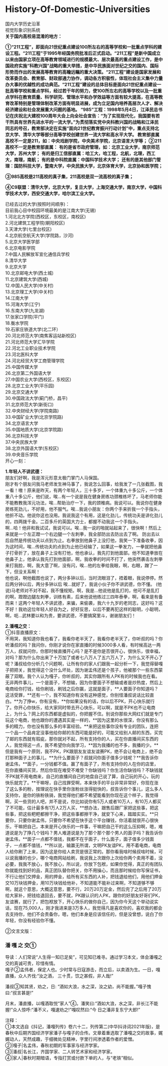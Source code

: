 #  History-Of-Domestic-Universities
国内大学历史沿革  
视觉形象识别系统  
 **关于国内高校易混淆的地方：**

   **①“211工程”，即面向21世纪重点建设100所左右的高等学校和一批重点学科的建设工程。“211工程”于1995年经国务院批准后正式启动。“211工程”是新中国成立以来由国家立项在高等教育领域进行的规模最大、层次最高的重点建设工作，是中国政府实施“科教兴国”战略的重大举措，是中华民族面对世纪之交的国内、国际形势而作出的发展高等教育的高瞻远瞩的重大决策。“211工程”建设是国家发展和改革委员会、教育部、财政部通力协作，调动各方积极性，体现社会主义集中力量办大事的优越性的成功典范。“211工程”建设的总体目标是面向21世纪重点建设一批高等学校和重点学科，经过若干年的努力，使100所左右的高等学校以及一批重点学科在教育质量、科学研究、管理水平和办学效益等方面有较大提高，在高等教育改革特别是管理体制改革方面有明显进展，成为立足国内培养高层次人才、解决经济建设和社会发展重大问题的基地。
   “985”工程：1998年5月4日，江泽民总书记在庆祝北大建校100周年大会上向全社会宣告：“为了实现现代化，我国要有若干所具有世界先进水平的一流大学。”为贯彻落实党中央科教兴国的战略和江泽民同志的号召，教育部决定在实施“面向21世纪教育振兴行动计划”中，重点支持北京大学、清华大学等部分高等学校创建世界一流大学和高水平大学。
教育部直属高校不一定是211，如：中央戏剧学院，中央美术学院，北京语言大学等；**
**②211高校不一定是教育部直属：**
    **有的是省市政府管理，如：北京工业大学，南京师范大学，苏州大学；**
    **有的是归工信部直属：哈工大，哈工程，北航，北理，西工大，南理，南航；**
    **有的是中科院直属：中国科学技术大学；**
    **还有的是其他部门管理：国防科技大学，暨南大学，中央民族大学，北京体育大学，北京协和医学院；**

**③985高校是211高校的真子集，211高校是双一流高校的真子集；**  

**④C9联盟：清华大学，北京大学，复旦大学，上海交通大学，南京大学，中国科学技术大学，西安交通大学，哈尔滨工业大学。**

已经去过的大学(按照时间顺序)：  
目前我心目中校园环境最美的是江南大学(无锡)  
1.河北北方学院(西校区，东校区，南校区)  
2.河北建筑工程学院(朝阳校区)  
3.天津大学(七里台校区)  
4.北京航空航天大学(学院路，沙河)  
5.北京大学医学部  
6.北京电影学院  
7.中国人民解放军宣化通信兵学校  
8.清华大学  
9.北京大学  
10.北京邮电大学(西土城)  
11.北京建筑大学(西城)  
12.中国人民大学(中关村)  
13.北京理工大学(中关村)  
14.江南大学  
15.河海大学(江宁)  
16.东南大学(九龙湖)  
17.张家口学院(平门)  
18.衡水学院  
19.石家庄铁道大学(北二环）  
20.河北师范大学(南焦客运站新校区)   
21.河北师范大学汇华学院  
22.河北工业职业技术学院    
23.河北医科大学  
24.河北经贸大学工商管理学院  
25.中国传媒大学  
26.北京第二外国语大学  
27.中国农业大学(西校区，东校区)  
28.北京工业大学(平乐园)  
29.北京交通大学  
30.中国政法大学(蓟门桥，昌平)  
31.北京师范大学(新街口)  
32.中央财经大学(学院南路)  
33.中国矿业大学(北京学院路)  
34.北京语言大学  
35.中国地质大学(北京学院路)  
36.北京科技大学  
37.中央民族大学  
38.北京外国语大学(东校区)  
39.中央音乐学院  
开心一刻：

**1.年轻人不讲武德：**  
朋友们好啊，我是浑元形意太极门掌门人马保国。    
刚才有个朋友问我马老师发生神马事了，我说怎么回事，给我发了一几张截图，我一看！嗷！原来是昨天，有两个年轻人，三十多岁，一个体重九十多公斤，一个体重八十多公斤，他们说，唉…有一个说是我在健身房练功颈椎练坏了，马老师你能不能教教我浑元功法，唉…帮助治疗一下，我的颈椎病。我说可以。我说你在健身房练死劲儿，不好用，他不服气。唉...我说小朋友：你两个手来折我一个手指头，他折不动。他说你这也没用。我说我这个有用，这是化劲儿，传统功夫是讲化劲儿的，四两拨千金。二百多斤的英国大力士，都握不动我这一个手指头。  
啊…哈！他非和我试试，我说可以。唉…我一说的啪就站起来了，很快啊！然后上来就是一个左正蹬一个右边腿一个左刺拳，我全部防出去防出去了啊。 防出去以后自然是传统功夫以点到为止。右拳放到他鼻子上没打他，我笑一下准备收拳，因为这时间，唉...传统功夫的点到为止他已经输了，如果这一拳发力，一拳就把他鼻子打骨折了，放在鼻子上没有打他，他也承认，我先打到他面部。他不知道拳放在他鼻子上，他承认我先打到他面部，啊，我收拳的时间不打了，他突然袭击左刺拳来打我脸，啊，我大意了啊，没有闪，唉…他的左拳给我眼，啊，右眼，蹭了一下，但没关系啊！  
他也说，啊他截图也说了，两分多钟以后，当时流眼泪了，捂着眼，我说停停。然后两分钟以后，两分多钟以后 唉...就好了，我说小伙子你不讲武德，你不懂。 (他说)马老师对不对不起，我不懂规矩。啊，我是…他说他是乱打的，他可不是乱打的啊，蹬蹬边腿左刺拳，训练有素，后来他说他练过三四年泰拳，啊，看来是有备而来！这两个年轻人不讲武德，来骗，来偷袭，我六十九岁的老同志，这好吗？这不好！我劝这位年轻人好自为之，好好反思，以后不要再犯这样的聪明，小聪明，啊，呃…武林要以和为贵，要讲武德，不要搞窝里斗，谢谢朋友们！  

**2.潘嘎之交：**    
①抖音直播原文：  
不用哭，我知道你我也看了，我看你老半天了，我看你老半天了，你听叔的吗？你听潘叔的吗？我问你，你刚才说你在家直播的时候3000多人看，有时候高达一两万人，叔就问你，你那时候直播开心吗？是不是你是否很开心，很快乐，很幸福，对吗？那为什么你出来了十万加了或者七八万人了五六万人了，为什么又不开心了呢？潘叔给你分析几个问题啊，让所有你的家人们跟我一起分析一下，我觉得替嘎子把把关，我觉得这个没什么坏处，因为谢孟伟还是个孩子，他被那个一些东西蒙蔽了双眼。我个人认为嘎子，你听叔的，其实你跟所有人PK有的时候我也在看。无非两件事儿，一个是面子，不想输，因为你要面子不想输或者是炒热度，然后上电商给你打钱，给你刷钱，刷钱之后你赢，这就是面子，**人要面子你知道吗？这活受罪，**还有一个，我不知道你有没有这种感觉，你别怪潘叔说话比较直白。**为了挣w，你有没有，**你如果没有的话，你以后不PK，开心快乐就行了。你开心你快乐，给大家同时带去开心快乐，可以啊，就是不PK也不让电商上，为什么？网上的东西都是虚拟的，你把握不住。别说你那些大网红们就是专门玩这个电商，他也跟你的遭遇其实是一样的，**因为这里的水很深，你没有那么多的精力，你也没有那么多的丰富经验。**来把这些事你没有专业的团队，连把一个品一个品肯定没事他给你邮的东西可能是好的，可能又给别人邮的东西，买完了邮的东西就有瑕疵，那你就对不起，所有支持你的人，买在你直播间买东西的人，我觉得这一点，我不希望你向我学习，**因为我播的也不多，我播的少。**但是我有一个原则，我不PK，PK跟朋友友谊友谊赛PK，绝不会让电商上，绝不会打那种面子上的事儿，**为什么要面子？叔就问你面子值多少钱呢？**我告诉你谢孟伟，**面子，一分钱都不值。赢了有面子了，所有支持你的人在你的店里，在你直播间买货，然后你现在难受不难受？你缺钱吗？你生活你缺钱吗？不缺钱就不PK就不用电商来，自己的直播间自己的地盘自己说了算，自己玩的开心，玩的快乐就完了。**干嘛呀，自己找罪受啊，本来快手的平台非常非常好，你现在涨了这么多的粉，按理说在快手里你涨粉丝涨得挺快的，叔告诉你个事儿，这么多人支持你，是你的铁粉铁骑，我觉得他们都不希望能看到你现在这个样子，我觉得啊，买一些货的人吧，并不是说，你比如说你有5万人或者10万人，有10万人都买了不可能，估计最多有1万人2万人买，**想办法，跟售后跟厂家把这些事，把这些事，把这些粑粑都擦干净，把这些事都擦干净，就安下心来，踏踏实实。**只要你，只要你谢孟伟，只要你不希望在快手这个平台赚钱，你活着就很开心很快乐，干嘛把自己，本来是开心快乐的一件事，干嘛把自己干的这么压抑啊，嗯，难道说是为了挣几个钱吗？男人难道说是为了那个那个那个男人的面子吗？我告诉你谢孟伟，**面子一点都不值钱，我都不在乎面子，什么面子，面子值多少钱面子，一点都不值钱，**所以说，输赢无所谓，文明PK友谊PK，用不着电商，电商人给你刷了上来，因为这是你给人卖货是很正常的。那你看我啥时候叔啥时候，可以说我播的也少，哪个电商网站给刷，我说我上次跟你上次给你两个卖用不着，没必要，我我不放心，我不放心，所以说，你放下包袱，如果你觉得，真正的有团队你就能找到好的品，真正团队替你把关，你不用操心，而且那时候给你写保证书，不行让他们交押金，用的押金，给所有买东西的人补，把钱退给他们，用他们押金交10万块钱押金，用10万块钱给他补，不知道能不能补过来啊，不知道够不够啊，就这个意思，大概这意思，要不行，20万20万定金，然后完了之后用了20万给大家补，把钱给退回去，要不就，PK跟认识的人PK，跟你的好朋友好哥们PK，友谊赛，就行了，把包袱放下，开心快乐的做你自己，因为你今天这个举动说实话，现在75,000人，刚才我进来是3万多人，我觉得凡是喜欢你的，喜欢我的都会去支持你，他们不会责备你，嗯，他们本身是应该信任的，但是没曾想，说白了你年轻，你没有经验你不懂。 




②文言文版：  

###                                                      潘 嘎 之 交①

导读：人们常说“人生得一知已足矣”，可见知已难寻。通过学习本文，体会潘嘎之交的真诚可贵，珍惜有情。  
嘎子②孟伟者，保定人也。少时常与日寇游击，而立后，以卖酒为生。一日，嘎直播，众人齐伐:“汝之酒， 三十贯，饮之甚假，非人哉!”  

潘叔③知其贤，劝之，日: “酒如大浪，水之深，汝之幼，尚不能握。”嘎子愧曰:“叔言甚是!”  

月末，潘直播，以嘎酒取悦“家人”④。潘笑曰:“酒如大浪，水之深，非长江不能握!”众人惊呼:“潘不义，嘎速劝之!”嘎叹然曰:“今 日之潘非复东宁大郎!”      

注释：  
①本文选自《抖记，潘嘎列传》卷六十二，列传第二(中华抖诗词2021年版)，是春秋中后期齐国经济学家潘子与嘎子的合传。文章着重选取了潘嘎之交的故事，娓娓动人，天然成趣，于细微处见精神，字里行间渗透着作者的爱憎。  
②|嘎子|名孟伟，春秋初期的军事家与经济学家。  
③|潘叔|名长江，齐国学家、二人转艺术家和经济学家。  
④|家人|春秋时期暗语，专指打赏或付款下单的人，与“老铁”相似。  



